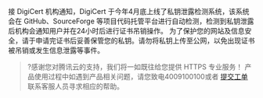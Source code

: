 接 DigiCert 机构通知，DigiCert 于今年4月底上线了私钥泄露检测系统，该系统会在 GitHub、SourceForge 等项目代码托管平台进行自动检测，检测到私钥泄露后机构会通知用户并在24小时后进行证书吊销操作。
为了保护您的网站及信息安全，请于申请完证书后妥善保管您的私钥。请勿将私钥上传至公网，以免出现证书被吊销或发生信息泄露等事件。

>?感谢您对腾讯云的支持，我们将一如既往给您提供 HTTPS 专业服务！
产品使用过程中如遇到产品相关问题，请您致电4009100100或者 [提交工单](https://console.cloud.tencent.com/workorder/category) 联系客服人员寻求相应的帮助。

